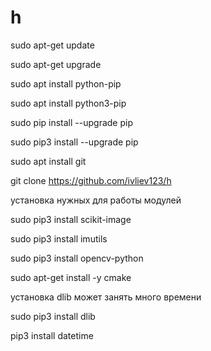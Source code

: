 # h

sudo apt-get update

sudo apt-get upgrade

sudo apt install python-pip

sudo apt install python3-pip

sudo pip install --upgrade pip

sudo pip3 install --upgrade pip

sudo apt install git

git clone https://github.com/ivliev123/h

установка нужных для работы модулей

sudo pip3 install scikit-image

sudo pip3 install imutils

sudo pip3 install opencv-python


sudo apt-get install -y cmake

установка dlib может занять много времени

sudo pip3 install dlib

pip3 install datetime
